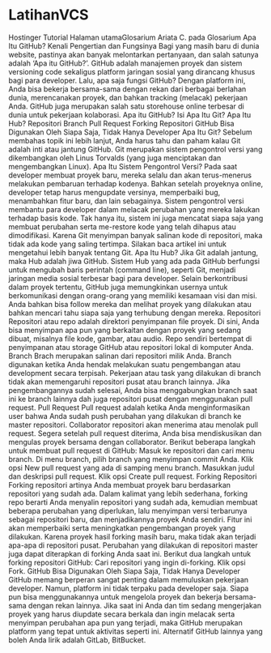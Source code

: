 # LatihanVCS
 Hostinger Tutorial  Halaman utamaGlosarium Ariata C. pada Glosarium Apa Itu GitHub? Kenali Pengertian dan Fungsinya Bagi yang masih baru di dunia website, pastinya akan banyak melontarkan pertanyaan, dan salah satunya adalah ‘Apa itu GitHub?’. GitHub adalah manajemen proyek dan sistem versioning code sekaligus platform jaringan sosial yang dirancang khusus bagi para developer. Lalu, apa saja fungsi GitHub? Dengan platform ini, Anda bisa bekerja bersama-sama dengan rekan dari berbagai berlahan dunia, merencanakan proyek, dan bahkan tracking (melacak) pekerjaan Anda.  GitHub juga merupakan salah satu storehouse online terbesar di dunia untuk pekerjaan kolaborasi.   Apa itu GitHub?  Isi  Apa Itu Git? Apa Itu Hub? Repositori Branch Pull Request Forking Repositori GitHub Bisa Digunakan Oleh Siapa Saja, Tidak Hanya Developer Apa Itu Git? Sebelum membahas topik ini lebih lanjut, Anda harus tahu dan paham kalau Git adalah inti atau jantung GitHub. Git merupakan sistem pengontrol versi yang dikembangkan oleh Linus Torvalds (yang juga menciptakan dan mengembangkan Linux).  Apa Itu Sistem Pengontrol Versi? Pada saat developer membuat proyek baru, mereka selalu dan akan terus-menerus melakukan pembaruan terhadap kodenya. Bahkan setelah proyeknya online, developer tetap harus mengupdate versinya, memperbaiki bug, menambahkan fitur baru, dan lain sebagainya.  Sistem pengontrol versi membantu para developer dalam melacak perubahan yang mereka lakukan terhadap basis kode. Tak hanya itu, sistem ini juga mencatat siapa saja yang membuat perubahan serta me-restore kode yang telah dihapus atau dimodifikasi.  Karena Git menyimpan banyak salinan kode di repositori, maka tidak ada kode yang saling tertimpa. Silakan baca artikel ini untuk mengetahui lebih banyak tentang Git.  Apa Itu Hub? Jika Git adalah jantung, maka Hub adalah jiwa GitHub. Sistem Hub yang ada pada GitHub berfungsi untuk mengubah baris perintah (command line), seperti Git, menjadi jaringan media sosial terbesar bagi para developer.  Selain berkontribusi dalam proyek tertentu, GitHub juga memungkinkan usernya untuk berkomunikasi dengan orang-orang yang memiliki kesamaan visi dan misi. Anda bahkan bisa follow mereka dan melihat proyek yang dilakukan atau bahkan mencari tahu siapa saja yang terhubung dengan mereka.  Repositori Repositori atau repo adalah direktori penyimpanan file proyek. Di sini, Anda bisa menyimpan apa pun yang berkaitan dengan proyek yang sedang dibuat, misalnya file kode, gambar, atau audio. Repo sendiri bertempat di penyimpanan atau storage GitHub atau repositori lokal di komputer Anda.  Branch Brach merupakan salinan dari repositori milik Anda. Branch digunakan ketika Anda hendak melakukan suatu pengembangan atau development secara terpisah.  Pekerjaan atau task yang dilakukan di branch tidak akan memengaruhi repositori pusat atau branch lainnya. Jika pengembangannya sudah selesai, Anda bisa menggabungkan branch saat ini ke branch lainnya dah juga repositori pusat dengan menggunakan pull request.  Pull Request Pull request adalah ketika Anda menginformasikan user bahwa Anda sudah push perubahan yang dilakukan di branch ke master repositori. Collaborator repositori akan menerima atau menolak pull request. Segera setelah pull request diterima, Anda bisa mendiskusikan dan mengulas proyek bersama dengan collaborator.  Berikut beberapa langkah untuk membuat pull request di GitHub:  Masuk ke repositori dan cari menu branch. Di menu branch, pilih branch yang menyimpan commit Anda. Klik opsi New pull request yang ada di samping menu branch. Masukkan judul dan deskripsi pull request. Klik opsi Create pull request. Forking Repositori Forking repositori artinya Anda membuat proyek baru berdasarkan repositori yang sudah ada. Dalam kalimat yang lebih sederhana, forking repo berarti Anda menyalin repositori yang sudah ada, kemudian membuat beberapa perubahan yang diperlukan, lalu menyimpan versi terbarunya sebagai repositori baru, dan menjadikannya proyek Anda sendiri.  Fitur ini akan memperbaiki serta meningkatkan pengembangan proyek yang dilakukan. Karena proyek hasil forking masih baru, maka tidak akan terjadi apa-apa di repositori pusat. Perubahan yang dilakukan di repositori master juga dapat diterapkan di forking Anda saat ini.  Berikut dua langkah untuk forking repositori GitHub:  Cari repositori yang ingin di-forking. Klik opsi Fork. GitHub Bisa Digunakan Oleh Siapa Saja, Tidak Hanya Developer GitHub memang berperan sangat penting dalam memuluskan pekerjaan developer. Namun, platform ini tidak terpaku pada developer saja. Siapa pun bisa menggunakannya untuk mengelola proyek dan bekerja bersama-sama dengan rekan lainnya.  Jika saat ini Anda dan tim sedang mengerjakan proyek yang harus diupdate secara berkala dan ingin melacak serta menyimpan perubahan apa pun yang terjadi, maka GitHub merupakan platform yang tepat untuk aktivitas seperti ini. Alternatif GitHub lainnya yang boleh Anda lirik adalah GitLab, BitBucket.
